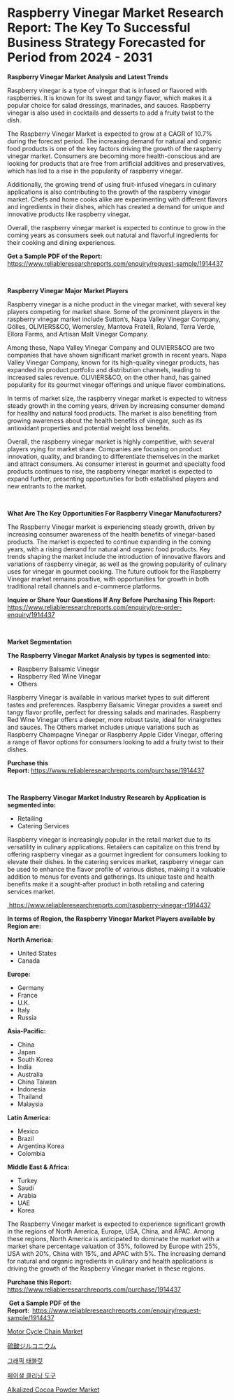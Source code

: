 <p><h1>Raspberry Vinegar Market Research Report: The Key To Successful Business Strategy Forecasted for Period from 2024 - 2031</h1></p><p><strong>Raspberry Vinegar Market Analysis and Latest Trends</strong></p>
<p><p>Raspberry vinegar is a type of vinegar that is infused or flavored with raspberries. It is known for its sweet and tangy flavor, which makes it a popular choice for salad dressings, marinades, and sauces. Raspberry vinegar is also used in cocktails and desserts to add a fruity twist to the dish.</p><p>The Raspberry Vinegar Market is expected to grow at a CAGR of 10.7% during the forecast period. The increasing demand for natural and organic food products is one of the key factors driving the growth of the raspberry vinegar market. Consumers are becoming more health-conscious and are looking for products that are free from artificial additives and preservatives, which has led to a rise in the popularity of raspberry vinegar.</p><p>Additionally, the growing trend of using fruit-infused vinegars in culinary applications is also contributing to the growth of the raspberry vinegar market. Chefs and home cooks alike are experimenting with different flavors and ingredients in their dishes, which has created a demand for unique and innovative products like raspberry vinegar.</p><p>Overall, the raspberry vinegar market is expected to continue to grow in the coming years as consumers seek out natural and flavorful ingredients for their cooking and dining experiences.</p></p>
<p><strong>Get a Sample PDF of the Report:&nbsp;</strong> <a href="https://www.reliableresearchreports.com/enquiry/request-sample/1914437">https://www.reliableresearchreports.com/enquiry/request-sample/1914437</a></p>
<p>&nbsp;</p>
<p><strong>Raspberry Vinegar Major Market Players</strong></p>
<p><p>Raspberry vinegar is a niche product in the vinegar market, with several key players competing for market share. Some of the prominent players in the raspberry vinegar market include Sutton’s, Napa Valley Vinegar Company, Gölles, OLIVIERS&CO, Womersley, Mantova Fratelli, Roland, Terra Verde, Ellora Farms, and Artisan Malt Vinegar Company.</p><p>Among these, Napa Valley Vinegar Company and OLIVIERS&CO are two companies that have shown significant market growth in recent years. Napa Valley Vinegar Company, known for its high-quality vinegar products, has expanded its product portfolio and distribution channels, leading to increased sales revenue. OLIVIERS&CO, on the other hand, has gained popularity for its gourmet vinegar offerings and unique flavor combinations.</p><p>In terms of market size, the raspberry vinegar market is expected to witness steady growth in the coming years, driven by increasing consumer demand for healthy and natural food products. The market is also benefiting from growing awareness about the health benefits of vinegar, such as its antioxidant properties and potential weight loss benefits.</p><p>Overall, the raspberry vinegar market is highly competitive, with several players vying for market share. Companies are focusing on product innovation, quality, and branding to differentiate themselves in the market and attract consumers. As consumer interest in gourmet and specialty food products continues to rise, the raspberry vinegar market is expected to expand further, presenting opportunities for both established players and new entrants to the market.</p></p>
<p>&nbsp;</p>
<p><strong>What Are The Key Opportunities For Raspberry Vinegar Manufacturers?</strong></p>
<p><p>The Raspberry Vinegar market is experiencing steady growth, driven by increasing consumer awareness of the health benefits of vinegar-based products. The market is expected to continue expanding in the coming years, with a rising demand for natural and organic food products. Key trends shaping the market include the introduction of innovative flavors and variations of raspberry vinegar, as well as the growing popularity of culinary uses for vinegar in gourmet cooking. The future outlook for the Raspberry Vinegar market remains positive, with opportunities for growth in both traditional retail channels and e-commerce platforms.</p></p>
<p><strong>Inquire or Share Your Questions If Any Before Purchasing This Report:</strong> <a href="https://www.reliableresearchreports.com/enquiry/pre-order-enquiry/1914437">https://www.reliableresearchreports.com/enquiry/pre-order-enquiry/1914437</a></p>
<p>&nbsp;</p>
<p><strong>Market Segmentation</strong></p>
<p><strong>The Raspberry Vinegar Market Analysis by types is segmented into:</strong></p>
<p><ul><li>Raspberry Balsamic Vinegar</li><li>Raspberry Red Wine Vinegar</li><li>Others</li></ul></p>
<p><p>Raspberry Vinegar is available in various market types to suit different tastes and preferences. Raspberry Balsamic Vinegar provides a sweet and tangy flavor profile, perfect for dressing salads and marinades. Raspberry Red Wine Vinegar offers a deeper, more robust taste, ideal for vinaigrettes and sauces. The Others market includes unique variations such as Raspberry Champagne Vinegar or Raspberry Apple Cider Vinegar, offering a range of flavor options for consumers looking to add a fruity twist to their dishes.</p></p>
<p><strong>Purchase this Report:&nbsp;</strong><a href="https://www.reliableresearchreports.com/purchase/1914437">https://www.reliableresearchreports.com/purchase/1914437</a></p>
<p>&nbsp;</p>
<p><strong>The Raspberry Vinegar Market Industry Research by Application is segmented into:</strong></p>
<p><ul><li>Retailing</li><li>Catering Services</li></ul></p>
<p><p>Raspberry vinegar is increasingly popular in the retail market due to its versatility in culinary applications. Retailers can capitalize on this trend by offering raspberry vinegar as a gourmet ingredient for consumers looking to elevate their dishes. In the catering services market, raspberry vinegar can be used to enhance the flavor profile of various dishes, making it a valuable addition to menus for events and gatherings. Its unique taste and health benefits make it a sought-after product in both retailing and catering services market.</p></p>
<p><a href="https://www.reliableresearchreports.com/raspberry-vinegar-r1914437">&nbsp;https://www.reliableresearchreports.com/raspberry-vinegar-r1914437</a></p>
<p><strong>In terms of Region, the Raspberry Vinegar Market Players available by Region are:</strong></p>
<p>
    <p> <strong> North America: </strong>
        <ul>
            <li>United States</li>
            <li>Canada</li>
        </ul>
        </p> 
    <p> <strong> Europe: </strong>
        <ul>
            <li>Germany</li>
            <li>France</li>
            <li>U.K.</li>
            <li>Italy</li>
            <li>Russia</li>
        </ul>
        </p> 
    <p> <strong> Asia-Pacific: </strong>
        <ul>
            <li>China</li>
            <li>Japan</li>
            <li>South Korea</li>
            <li>India</li>
            <li>Australia</li>
            <li>China Taiwan</li>
            <li>Indonesia</li>
            <li>Thailand</li>
            <li>Malaysia</li>
        </ul>
        </p> 
    <p> <strong> Latin America: </strong>
        <ul>
            <li>Mexico</li>
            <li>Brazil</li>
            <li>Argentina Korea</li>
            <li>Colombia</li>
        </ul>
        </p> 
    <p> <strong> Middle East & Africa: </strong>
        <ul>
            <li>Turkey</li>
            <li>Saudi</li>
            <li>Arabia</li>
            <li>UAE</li>
            <li>Korea</li>
        </ul>
    </p>
    </p>
<p><p>The Raspberry Vinegar market is expected to experience significant growth in the regions of North America, Europe, USA, China, and APAC. Among these regions, North America is anticipated to dominate the market with a market share percentage valuation of 35%, followed by Europe with 25%, USA with 20%, China with 15%, and APAC with 5%. The increasing demand for natural and organic ingredients in culinary and health applications is driving the growth of the Raspberry Vinegar market in these regions.</p></p>
<p><strong>Purchase this Report: </strong><a href="https://www.reliableresearchreports.com/purchase/1914437">https://www.reliableresearchreports.com/purchase/1914437</a></p>
<p>&nbsp;<strong>Get a Sample PDF of the Report:&nbsp;&nbsp;</strong><a href="https://www.reliableresearchreports.com/enquiry/request-sample/1914437">https://www.reliableresearchreports.com/enquiry/request-sample/1914437</a></p>
<p><strong></strong></p>
<p><p><a href="https://issuu.com/reportprime-2/docs/motor-cycle-chain-market-size-2030.pptx">Motor Cycle Chain Market</a></p><p><a href="https://medium.com/@elishelacruz56456/%E3%82%B8%E3%83%AB%E3%82%B3%E3%83%8B%E3%82%A6%E3%83%A0%E7%A1%AB%E9%85%B8%E5%A1%A9%E5%B8%82%E5%A0%B4%E5%B1%95%E6%9C%9B-%E7%94%A3%E6%A5%AD%E6%A6%82%E8%A6%81%E3%81%A8%E4%BA%88%E6%B8%AC-2024%E5%B9%B4%E3%81%8B%E3%82%892031%E5%B9%B4%E3%81%BE%E3%81%A7-5ec676e18181">硫酸ジルコニウム</a></p><p><a href="https://github.com/idcefvhkdut6/Market-Research-Report-List-1/blob/main/197120116803.md">그래픽 태블릿</a></p><p><a href="https://github.com/royErdmtyan906778/Market-Research-Report-List-1/blob/main/974302216802.md">페이셜 클리닝 도구</a></p><p><a href="https://github.com/RoccoManning/Market-Research-Report-List-4/blob/main/alkalized-cocoa-powder-market.md">Alkalized Cocoa Powder Market</a></p></p>